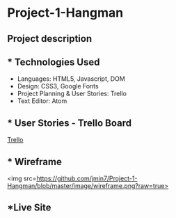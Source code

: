 # Project-1-Hangman

##  Project description ##

## * Technologies Used ##

- Languages: HTML5, Javascript, DOM 
- Design:  CSS3, Google Fonts
- Project Planning & User Stories: Trello
- Text Editor: Atom


## * User Stories - Trello Board ##

<a href=https://trello.com/b/Pz6TfSXH/project-1-hangman>Trello</a>


## * Wireframe ##
<img src=https://github.com/jmin7/Project-1-Hangman/blob/master/image/wireframe.png?raw=true>

## *Live Site ##


